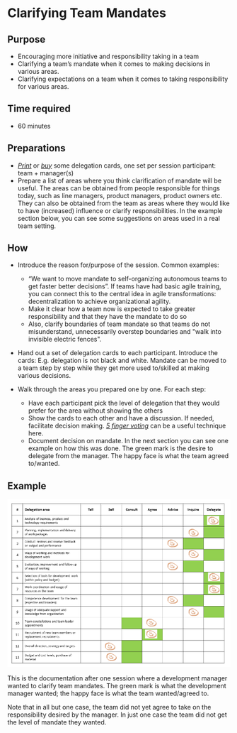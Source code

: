 # Clarifying Team Mandates

## Purpose

* Encouraging more initiative and responsibility taking in a team
* Clarifying a team’s mandate when it comes to making decisions in various areas.
* Clarifying expectations on a team when it comes to taking responsibility for various areas.

## Time required

*   60 minutes

## Preparations
* [*Print*](https://management30.com/practice/delegation-poker/#download) or [*buy*](https://management30.com/shop/delegation-poker-cards/) some delegation cards, one set per session participant: team + manager(s) 
* Prepare a list of areas where you think clarification of mandate will be useful. The areas can be obtained from people responsible for things today, such as line managers, product managers, product owners etc. They can also be obtained from the team as areas where they would like to have (increased) influence or clarify responsibilities. 
In the example section below, you can see some suggestions on areas used in a real team setting.


## How

* Introduce the reason for/purpose of the session. Common examples:
	* “We want to move mandate to self-organizing autonomous teams to get faster better decisions”. If teams have had basic agile training, you can connect this to the central idea in agile transformations: decentralization to achieve organizational agility.
	* Make it clear how a team now is expected to take greater responsibility and that they have the mandate to do so
	* Also, clarify boundaries of team mandate so that teams do not misunderstand, unnecessarily overstep boundaries and "walk into invisible electric fences".

* Hand out a set of delegation cards to each participant. Introduce the cards: E.g. delegation is not black and white. Mandate can be moved to a team step by step while they get more used to/skilled at making various decisions.

* Walk through the areas you prepared one by one. For each step:
	* Have each participant pick the level of delegation that they would prefer for the area without showing the others
	* Show the cards to each other and have a discussion. If needed, facilitate decision making. [*5 finger voting*](https://proagileab.github.io/agile-team-development/guides/Ground-Rules-and-Decision-Making.html) can be a useful technique here. 
	* Document decision on mandate. In the next section you can see one example on how this was done. The green mark is the desire to delegate from the manager. The happy face is what the team agreed to/wanted.

## Example
<img src="images/delegation-board-example.png" >

This is the documentation after one session where a development manager wanted to clarify team mandates. The green mark is what the development manager wanted; the happy face is what the team wanted/agreed to.

Note that in all but one case, the team did not yet agree to take on the responsibility desired by the manager. In just one case the team did not get the level of mandate they wanted.


